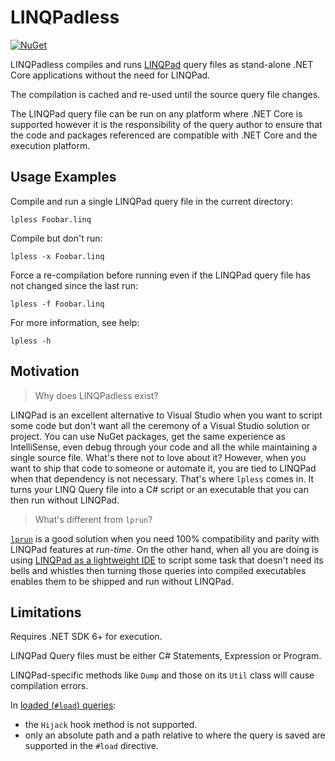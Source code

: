 # LINQPadless

[![NuGet][nuget-badge]][nuget-pkg]

LINQPadless compiles and runs [LINQPad] query files as stand-alone .NET Core
applications without the need for LINQPad.

The compilation is cached and re-used until the source query file changes.

The LINQPad query file can be run on any platform where .NET Core is
supported however it is the responsibility of the query author to ensure that
the code and packages referenced are compatible with .NET Core and the
execution platform.


## Usage Examples

Compile and run a single LINQPad query file in the current directory:

    lpless Foobar.linq

Compile but don't run:

    lpless -x Foobar.linq

Force a re-compilation before running even if the LINQPad query file has not
changed since the last run:

    lpless -f Foobar.linq

For more information, see help:

    lpless -h


## Motivation

> Why does LINQPadless exist?

LINQPad is an excellent alternative to Visual Studio when you want to script
some code but don't want all the ceremony of a Visual Studio solution or
project. You can use NuGet packages, get the same experience as IntelliSense,
even debug through your code and all the while maintaining a single source
file. What's there not to love about it? However, when you want to ship that
code to someone or automate it, you are tied to LINQPad when that dependency
is not necessary. That's where `lpless` comes in. It turns your LINQ Query
file into a C# script or an executable that you can then run without LINQPad.

> What's different from `lprun`?

[`lprun`][lprun] is a good solution when you need 100% compatibility and
parity with LINQPad features at _run-time_. On the other hand, when all you
are doing is using [LINQPad as a lightweight IDE][lpide] to script some task
that doesn't need its bells and whistles then turning those queries into
compiled executables enables them to be shipped and run without LINQPad.


## Limitations

Requires .NET SDK 6+ for execution.

LINQPad Query files must be either C# Statements, Expression or Program.

LINQPad-specific methods like `Dump` and those on its `Util` class will
cause compilation errors.

In [loaded (`#load`) queries][linqref]:

- the `Hijack` hook method is not supported.
- only an absolute path and a path relative to where the query is saved are
  supported in the `#load` directive.


[nuget-badge]: https://img.shields.io/nuget/v/LinqPadless.svg
[nuget-pkg]: https://www.nuget.org/packages/LinqPadless
[LINQPad]: http://www.linqpad.net/
[lpide]: https://www.linqpad.net/CodeSnippetIDE.aspx
[lprun]: https://www.linqpad.net/lprun.aspx
[linqref]: https://www.linqpad.net/LinqReference.aspx
